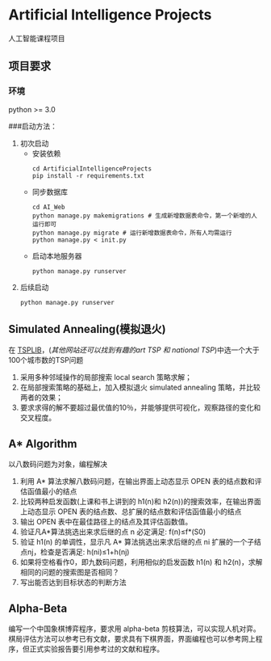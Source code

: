 # Artificial Intelligence Projects

人工智能课程项目

## 项目要求

### 环境

python >= 3.0

###启动方法：

1. 初次启动
    - 安装依赖
      ```shell
      cd ArtificialIntelligenceProjects
      pip install -r requirements.txt
      ```
    - 同步数据库
      ```shell
      cd AI_Web
      python manage.py makemigrations # 生成新增数据表命令，第一个新增的人运行即可
      python manage.py migrate # 运行新增数据表命令，所有人均需运行
      python manage.py < init.py
      ```
    - 启动本地服务器
      ```shell
      python manage.py runserver
      ```
1. 后续启动
    ```shell
    python manage.py runserver
    ```

## Simulated Annealing(模拟退火)

在 [TSPLIB](http://comopt.ifi.uni-heidelberg.de/software/TSPLIB95/)，(*其他网站还可以找到有趣的art TSP 和 national TSP*)中选一个大于100个城市数的TSP问题
1. 采用多种邻域操作的局部搜索 local search 策略求解；
2. 在局部搜索策略的基础上，加入模拟退火 simulated annealing 策略，并比较两者的效果；
3. 要求求得的解不要超过最优值的10％，并能够提供可视化，观察路径的变化和交叉程度。

## A* Algorithm

以八数码问题为对象，编程解决

1. 利用 A* 算法求解八数码问题，在输出界面上动态显示 OPEN 表的结点数和评估函值最小的结点
1. 比较两种启发函数(上课和书上讲到的 h1(n)和 h2(n))的搜索效率，在输出界面上动态显示 OPEN 表的结点数、总扩展的结点数和评估函值最小的结点
1. 输出 OPEN 表中在最佳路径上的结点及其评估函数值。
1. 验证凡A\*算法挑选出来求后继的点 n 必定满足: f(n)≤f\*(S0)
2. 验证 h1(n) 的单调性，显示凡 A\* 算法挑选出来求后继的点 ni 扩展的一个子结点nj，检查是否满足: h(ni)≤1+h(nj)
3. 如果将空格看作0，即九数码问题，利用相似的启发函数 h1(n) 和 h2(n)，求解相同的问题的搜索图是否相同？
4. 写出能否达到目标状态的判断方法

## Alpha-Beta

编写一个中国象棋博弈程序，要求用 alpha-beta 剪枝算法，可以实现人机对弈。
棋局评估方法可以参考已有文献，要求具有下棋界面，界面编程也可以参考网上程序，但正式实验报告要引用参考过的文献和程序。